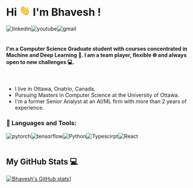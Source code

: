 # Hi <img src="https://raw.githubusercontent.com/ABSphreak/ABSphreak/master/gifs/Hi.gif" width="30px"> I'm Bhavesh !

<a href='https://www.linkedin.com/in/bhavesh-bisht-969781135/'><img align='left' alt="linkedin" src= "https://cdn-icons-png.flaticon.com/512/174/174857.png" height='18px'/></a>

<a href='https://www.youtube.com/channel/UClh7SVFUm8fCG5upaHZP2Vw/'><img align='left' alt="youtube" src= "https://www.logo.wine/a/logo/YouTube/YouTube-Icon-Full-Color-Logo.wine.svg" height='18px'/>
</a>

<a href='mailto:bhaveshsingh0124@gmail.com/'><img align='left' alt="gmail" src= "https://upload.wikimedia.org/wikipedia/commons/thumb/7/7e/Gmail_icon_%282020%29.svg/1024px-Gmail_icon_%282020%29.svg.png" height='18px'/></a>

<br>

</br>

#### I'm a Computer Science Graduate student with courses concentrated in Machine and Deep Learning 🤖. I am a team player, flexible 🌐 and always open to new challenges 💻. 

<br>

- I live in Ottawa, Onatrio, Canada.
- Pursuing Masters in Computer Science at the University of Ottawa.
- I'm a former Senior Analyst at an AI/ML firm with more than 2 years of experience. 


### 🔨 Languages and Tools:
<a href="https://pytorch.org/" target="_blank"> <img align="left" src="https://raw.githubusercontent.com/rahul-jha98/github_readme_icons/main/language_and_tools/square/pytorch/pytorch.svg" alt="pytorch" height="42px"/> </a> 

<a href="https://www.tensorflow.org" target="_blank"> <img align="left" src="https://raw.githubusercontent.com/rahul-jha98/github_readme_icons/main/language_and_tools/square/tensorflow/tensorflow.svg" alt="tensorflow" height="42px"/> </a> 

<a href="https://www.python.org" target="_blank"><img align="left" alt="Python" height ="42px" src="https://raw.githubusercontent.com/rahul-jha98/github_readme_icons/main/language_and_tools/square/python/python.svg"></a>

<a href="https://www.aws.amazon.com" target="_blank"><img align="left" alt="Typescirpt" height ="42px" src="https://upload.wikimedia.org/wikipedia/commons/thumb/9/93/Amazon_Web_Services_Logo.svg/1200px-Amazon_Web_Services_Logo.svg.png"></a>

<a href="https://linux.org/" target="_blank"> <img align="left" alt="React" height ="42px" src="https://download.logo.wine/logo/Linux/Linux-Logo.wine.png"></a>

<br>
</br>

## My GitHub Stats 💻

[![Bhavesh's GitHub stats](https://github-readme-stats.vercel.app/api?username=bhavesh0124&theme=dracula)](https://github.com/anuraghazra/github-readme-stats)]



